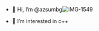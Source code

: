- 👋 Hi, I’m @azsumbg![IMG-1549](https://github.com/azsumbg/azsumbg/assets/134231343/8b8f19ad-dabb-48ab-9388-8e869d3b4fb6)

- 👀 I’m interested in c++
